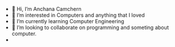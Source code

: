- 👋 Hi, I’m Anchana Camchern
- 👀 I’m interested in Computers and anything that I loved
- 🌱 I’m currently learning Computer Engineering
- 💞️ I’m looking to collaborate on programming and someting about computer.
-                  

<!---
AnchanaCamchern/AnchanaCamchern is a ✨ special ✨ repository because its `README.md` (this file) appears on your GitHub profile.
You can click the Preview link to take a look at your changes.
--->
